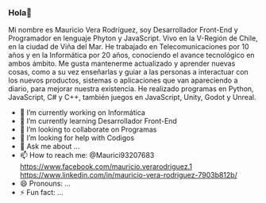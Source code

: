 ### Hola👋


Mi nombre es Mauricio Vera Rodríguez, soy Desarrollador Front-End y Programador en lenguaje Phyton y JavaScript. Vivo en la V-Región de Chile, en la ciudad de Viña del Mar. He trabajado en Telecomunicaciones por 10 años y en la Informática por 20 años, conociendo el avance tecnológico en ambos ámbito. Me gusta mantenerme actualizado y aprender nuevas cosas, como a su vez enseñarlas y guiar a las personas a interactuar con los nuevos productos, sistemas o aplicaciones que van apareciendo a diario, para mejorar nuestra existencia. He realizado programas en Python, JavaScript, C# y C++, también juegos en JavaScript, Unity, Godot y Unreal. 

- 🔭 I’m currently working on Informática
- 🌱 I’m currently learning Desarrollador Front-End
- 👯 I’m looking to collaborate on Programas
- 🤔 I’m looking for help with Codigos
- 💬 Ask me about ...
- 📫 How to reach me:  @Maurici93207683  https://www.facebook.com/mauricio.verarodriguez.1  https://www.linkedin.com/in/mauricio-vera-rodriguez-7903b812b/
- 😄 Pronouns: ...
- ⚡ Fun fact: ...

